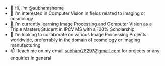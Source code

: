 - 👋 Hi, I’m @subhamshome
- 👀 I’m interested in Computer Vision in fields related to imaging or cosmology
- 🌱 I’m currently learning Image Processing and Computer Vision as a Triple Masters Student in IPCV MS with a 100% Scholarship
- 💞️ I’m looking to collaborate on various Image Processing Projects worldwide, preferrably in the domain of cosmology or imaging manufacturing
- 📫 Reach me on my email subham28297@gmail.com for projects or any enquiries in general

<!---
subhamshome/subhamshome is a ✨ special ✨ repository because its `README.md` (this file) appears on your GitHub profile.
You can click the Preview link to take a look at your changes.
--->
